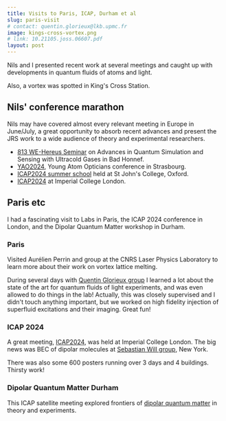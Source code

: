 ```yaml
---
title: Visits to Paris, ICAP, Durham et al
slug: paris-visit
# contact: quentin.glorieux@lkb.upmc.fr
image: kings-cross-vortex.png
# link: 10.21105.joss.06607.pdf
layout: post
---
```

Nils and I presented recent work at several meetings and caught up with developments in quantum fluids of atoms and light. 

Also, a vortex was spotted in King's Cross Station.

## Nils' conference marathon
Nils may have covered almost every relevant meeting in Europe in June/July, a great opportunity to absorb recent advances and present the JRS work to a wide audience of theory and experimental researchers. 

- [813 WE-Hereus Seminar](https://www.we-heraeus-stiftung.de/veranstaltungen/advances-in-quantum-simulation-and-sensing-with-ultracold-gases/) on Advances in Quantum Simulation and Sensing with Ultracold Gases in Bad Honnef.
- [YAO2024](https://yao2024.eu/), Young Atom Opticians conference in Strasbourg.
- [ICAP2024 summer school](https://icap28.com/summer-school/) held at St John's College, Oxford.
- [ICAP2024](https://icap28.com/) at Imperial College London.

## Paris etc
I had a fascinating visit to Labs in Paris, the ICAP 2024 conference in London, and the Dipolar Quantum Matter workshop in Durham. 

### Paris
Visited Aurélien Perrin and group at the CNRS Laser Physics Laboratory to learn more about their work on vortex lattice melting. 

During several days with [Quentin Glorieux group](https://lab.quentinglorieux.fr/) I learned a lot about the state of the art for quantum fluids of light experiments, and was even allowed to do things in the lab! Actually, this was closely supervised and I didn't touch anything important, but we worked on high fidelity injection of superfluid excitations and their imaging. Great fun! 

### ICAP 2024
A great meeting, [ICAP2024](https://icap28.com/), was held at Imperial College London. The big news was BEC of dipolar molecules at [Sebastian Will group](https://www.will-lab.com/), New York. 

There was also some 600 posters running over 3 days and 4 buildings. Thirsty work!

### Dipolar Quantum Matter Durham
This ICAP satellite meeting explored frontiers of [dipolar quantum matter](https://durham-qlm.uk/events/conferences/ICAP_satellite/) in theory and experiments. 

